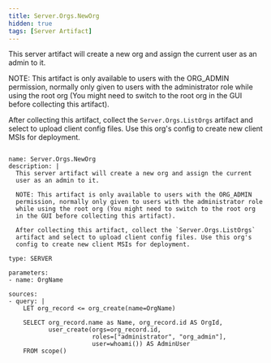 ```yaml
---
title: Server.Orgs.NewOrg
hidden: true
tags: [Server Artifact]
---
```


This server artifact will create a new org and assign the current
user as an admin to it.

NOTE: This artifact is only available to users with the ORG_ADMIN
permission, normally only given to users with the administrator role
while using the root org (You might need to switch to the root org
in the GUI before collecting this artifact).

After collecting this artifact, collect the `Server.Orgs.ListOrgs`
artifact and select to upload client config files. Use this org's
config to create new client MSIs for deployment.


<pre><code class="language-yaml">
name: Server.Orgs.NewOrg
description: |
  This server artifact will create a new org and assign the current
  user as an admin to it.

  NOTE: This artifact is only available to users with the ORG_ADMIN
  permission, normally only given to users with the administrator role
  while using the root org (You might need to switch to the root org
  in the GUI before collecting this artifact).

  After collecting this artifact, collect the `Server.Orgs.ListOrgs`
  artifact and select to upload client config files. Use this org's
  config to create new client MSIs for deployment.

type: SERVER

parameters:
- name: OrgName

sources:
- query: |
    LET org_record &lt;= org_create(name=OrgName)

    SELECT org_record.name as Name, org_record.id AS OrgId,
           user_create(orgs=org_record.id,
                       roles=["administrator", "org_admin"],
                       user=whoami()) AS AdminUser
    FROM scope()

</code></pre>

